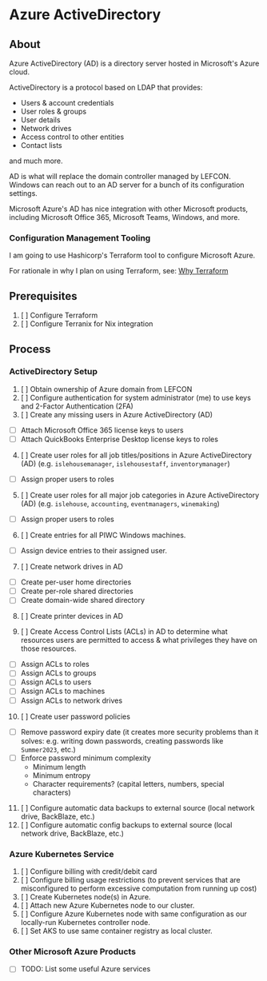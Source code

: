 # Azure ActiveDirectory

## About

Azure ActiveDirectory (AD) is a directory server hosted in Microsoft's Azure cloud.

ActiveDirectory is a protocol based on LDAP that provides:
- Users & account credentials
- User roles & groups
- User details
- Network drives
- Access control to other entities
- Contact lists

and much more.

AD is what will replace the domain controller managed by LEFCON.
Windows can reach out to an AD server for a bunch of its configuration settings.

Microsoft Azure's AD has nice integration with other Microsoft products, including Microsoft Office 365, Microsoft Teams, Windows, and more.


### Configuration Management Tooling

I am going to use Hashicorp's Terraform tool to configure Microsoft Azure.

For rationale in why I plan on using Terraform, see: [Why Terraform](./terraform-why.md)


## Prerequisites

1. [ ] Configure Terraform
2. [ ] Configure Terranix for Nix integration

## Process

### ActiveDirectory Setup

1. [ ] Obtain ownership of Azure domain from LEFCON
2. [ ] Configure authentication for system administrator (me) to use keys and 2-Factor Authentication (2FA)
3. [ ] Create any missing users in Azure ActiveDirectory (AD)
  - [ ] Attach Microsoft Office 365 license keys to users
  - [ ] Attach QuickBooks Enterprise Desktop license keys to roles

4. [ ] Create user roles for all job titles/positions in Azure ActiveDirectory (AD) (e.g. `islehousemanager`, `islehousestaff`, `inventorymanager`)
  - [ ] Assign proper users to roles

5. [ ] Create user roles for all major job categories in Azure ActiveDirectory (AD) (e.g. `islehouse`, `accounting`, `eventmanagers`, `winemaking`)
  - [ ] Assign proper users to roles

6. [ ] Create entries for all PIWC Windows machines.
  - [ ] Assign device entries to their assigned user.

7. [ ] Create network drives in AD
  - [ ] Create per-user home directories
  - [ ] Create per-role shared directories
  - [ ] Create domain-wide shared directory

8. [ ] Create printer devices in AD

9. [ ] Create Access Control Lists (ACLs) in AD to determine what resources users are permitted to access & what privileges they have on those resources.
  - [ ] Assign ACLs to roles
  - [ ] Assign ACLs to groups
  - [ ] Assign ACLs to users
  - [ ] Assign ACLs to machines
  - [ ] Assign ACLs to network drives

10. [ ] Create user password policies
  - [ ] Remove password expiry date (it creates more security problems than it solves: e.g. writing down passwords, creating passwords like `Summer2023`, etc.)
  - [ ] Enforce password minimum complexity
    - Minimum length
    - Minimum entropy
    - Character requirements? (capital letters, numbers, special characters)

11. [ ] Configure automatic data backups to external source (local network drive, BackBlaze, etc.)
12. [ ] Configure automatic config backups to external source (local network drive, BackBlaze, etc.)


### Azure Kubernetes Service

1. [ ] Configure billing with credit/debit card
2. [ ] Configure billing usage restrictions (to prevent services that are misconfigured to perform excessive computation from running up cost)
3. [ ] Create Kubernetes node(s) in Azure.
4. [ ] Attach new Azure Kubernetes node to our cluster.
5. [ ] Configure Azure Kubernetes node with same configuration as our locally-run Kubernetes controller node.
6. [ ] Set AKS to use same container registry as local cluster.

### Other Microsoft Azure Products

- [ ] TODO: List some useful Azure services
